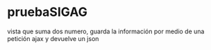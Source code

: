 # pruebaSIGAG
vista que suma dos numero, guarda la información por medio de una petición ajax y devuelve un json 
